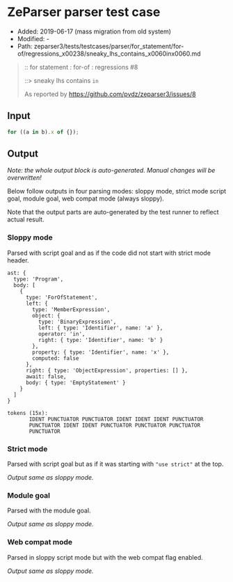 # ZeParser parser test case

- Added: 2019-06-17 (mass migration from old system)
- Modified: -
- Path: zeparser3/tests/testcases/parser/for_statement/for-of/regressions_x00238/sneaky_lhs_contains_x0060inx0060.md

> :: for statement : for-of : regressions #8
>
> ::> sneaky lhs contains `in`
>
> As reported by https://github.com/pvdz/zeparser3/issues/8

## Input

`````js
for ((a in b).x of {});
`````

## Output

_Note: the whole output block is auto-generated. Manual changes will be overwritten!_

Below follow outputs in four parsing modes: sloppy mode, strict mode script goal, module goal, web compat mode (always sloppy).

Note that the output parts are auto-generated by the test runner to reflect actual result.

### Sloppy mode

Parsed with script goal and as if the code did not start with strict mode header.

`````
ast: {
  type: 'Program',
  body: [
    {
      type: 'ForOfStatement',
      left: {
        type: 'MemberExpression',
        object: {
          type: 'BinaryExpression',
          left: { type: 'Identifier', name: 'a' },
          operator: 'in',
          right: { type: 'Identifier', name: 'b' }
        },
        property: { type: 'Identifier', name: 'x' },
        computed: false
      },
      right: { type: 'ObjectExpression', properties: [] },
      await: false,
      body: { type: 'EmptyStatement' }
    }
  ]
}

tokens (15x):
       IDENT PUNCTUATOR PUNCTUATOR IDENT IDENT IDENT PUNCTUATOR
       PUNCTUATOR IDENT IDENT PUNCTUATOR PUNCTUATOR PUNCTUATOR
       PUNCTUATOR
`````

### Strict mode

Parsed with script goal but as if it was starting with `"use strict"` at the top.

_Output same as sloppy mode._

### Module goal

Parsed with the module goal.

_Output same as sloppy mode._

### Web compat mode

Parsed in sloppy script mode but with the web compat flag enabled.

_Output same as sloppy mode._
